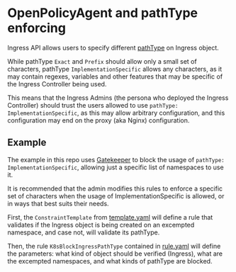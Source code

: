 # OpenPolicyAgent and pathType enforcing

Ingress API allows users to specify different [pathType](https://kubernetes.io/docs/concepts/services-networking/ingress/#path-types) 
on Ingress object. 

While pathType `Exact` and `Prefix` should allow only a small set of characters, pathType `ImplementationSpecific`
allows any characters, as it may contain regexes, variables and other features that may be specific of the Ingress 
Controller being used.

This means that the Ingress Admins (the persona who deployed the Ingress Controller) should trust the users 
allowed to use `pathType: ImplementationSpecific`, as this may allow arbitrary configuration, and this 
configuration may end on the proxy (aka Nginx) configuration.

## Example
The example in this repo uses [Gatekeeper](https://open-policy-agent.github.io/gatekeeper/website/) to block the usage of `pathType: ImplementationSpecific`, 
allowing just a specific list of namespaces to use it.

It is recommended that the admin modifies this rules to enforce a specific set of characters when the usage of ImplementationSpecific
is allowed, or in ways that best suits their needs.

First, the `ConstraintTemplate` from [template.yaml](template.yaml) will define a rule that validates if the Ingress object 
is being created on an excempted namespace, and case not, will validate its pathType.

Then, the rule `K8sBlockIngressPathType` contained in [rule.yaml](rule.yaml) will define the parameters: what kind of 
object should be verified (Ingress), what are the excempted namespaces, and what kinds of pathType are blocked.
